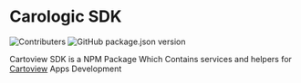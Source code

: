 # Carologic SDK

![Contributers](https://img.shields.io/github/contributors/cartologic/sdk.svg)
![GitHub package.json version](https://img.shields.io/github/package-json/v/cartologic/sdk.svg)

Cartoview SDK is a NPM Package Which Contains services and helpers for [Cartoview](https://github.com/cartologic/cartoview_2) Apps Development

